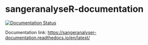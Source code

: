 # sangeranalyseR-documentation

[![Documentation Status](https://readthedocs.org/projects/sangeranalyser-documentation/badge/?version=latest)](https://sangeranalyser-documentation.readthedocs.io/en/latest/?badge=latest)


Documentation link: https://sangeranalyser-documentation.readthedocs.io/en/latest/
